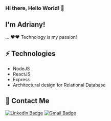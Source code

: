 ### Hi there, Hello World! 👋
 
## I'm Adriany! 
 
… ❤️❤️ Technology is my passion!  

## ⚡ Technologies

- NodeJS
- ReactJS
- Express
- Architectural design for Relational Database 

## 💬 Contact Me

[![Linkedin Badge](https://img.shields.io/badge/-LinkedIn-blue?style=flat-square&logo=Linkedin&logoColor=white&link=https://www.linkedin.com/in/adriany-aires/)](https://www.linkedin.com/in/adriany-aires)
[![Gmail Badge](https://img.shields.io/badge/-Gmail-c14438?style=flat-square&logo=Gmail&logoColor=white&link=mailto:adrinyaires@gmail.com)](mailto:adrinyaires@gmail.com)

